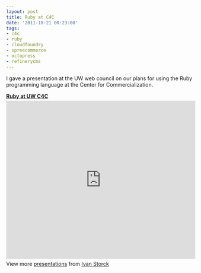 ```yaml
---
layout: post
title: Ruby at C4C
date: '2011-10-21 00:23:00'
tags:
- c4c
- ruby
- cloudfoundry
- spreecommerce
- octopress
- refinerycms
---
```


I gave a presentation at the UW web council on our plans for using the Ruby programming language at the Center for Commercialization.

<div style="width:510px" id="__ss_9680493"> <strong style="display:block;margin:12px 0 4px"><a href="http://www.slideshare.net/ivanoats/ruby-presso-web-council" title="Ruby at UW C4C" target="_blank">Ruby at UW C4C</a></strong> <iframe src="http://www.slideshare.net/slideshow/embed_code/9680493?rel=0" width="510" height="426" frameborder="0" marginwidth="0" marginheight="0" scrolling="no"></iframe> <div style="padding:5px 0 12px"> View more <a href="http://www.slideshare.net/" target="_blank">presentations</a> from <a href="http://www.slideshare.net/ivanoats" target="_blank">Ivan Storck</a> </div> </div>

